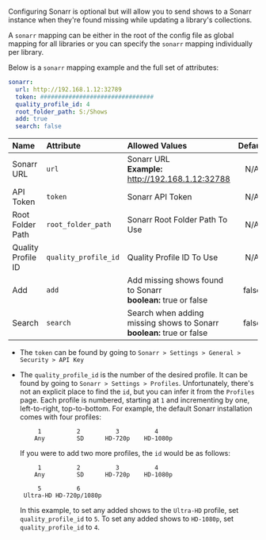 Configuring Sonarr is optional but will allow you to send shows to a Sonarr instance when they're found missing while updating a library's collections.

A `sonarr` mapping can be either in the root of the config file as global mapping for all libraries or you can specify the `sonarr` mapping individually per library.

Below is a `sonarr` mapping example and the full set of attributes:
```YAML
sonarr:
  url: http://192.168.1.12:32789
  token: ################################
  quality_profile_id: 4
  root_folder_path: S:/Shows
  add: true
  search: false
```

| Name | Attribute | Allowed Values| Default | Required |
| :-- | :-- | :-- | :--: | :--: |
| Sonarr URL | `url` | Sonarr URL<br><strong>Example:</strong> http://192.168.1.12:32788 | N/A | :heavy_check_mark: |
| API Token | `token` | Sonarr API Token | N/A | :heavy_check_mark: |
| Root Folder Path | `root_folder_path` | Sonarr Root Folder Path To Use | N/A | :heavy_check_mark: |
| Quality Profile ID | `quality_profile_id` | Quality Profile ID To Use | N/A | :heavy_check_mark: |
| Add | `add` | Add missing shows found to Sonarr<br><strong>boolean:</strong> true or false | false | :x: |
| Search | `search` | Search when adding missing shows to Sonarr<br><strong>boolean:</strong> true or false | false | :x: |


* The `token` can be found by going to `Sonarr > Settings > General > Security > API Key`

* The `quality_profile_id` is the number of the desired profile. It can be found by going to `Sonarr > Settings > Profiles`. Unfortunately, there's not an explicit place to find the `id`, but you can infer it from the `Profiles` page. Each profile is numbered, starting at `1` and incrementing by one, left-to-right, top-to-bottom. For example, the default Sonarr installation comes with four profiles:
    ```
         1          2          3          4
        Any         SD      HD-720p    HD-1080p
    ```

    If you were to add two more profiles, the `id` would be as follows:

    ```
         1          2          3          4
        Any         SD      HD-720p    HD-1080p
    
         5          6
     Ultra-HD HD-720p/1080p
    ```

    In this example, to set any added shows to the `Ultra-HD` profile, set `quality_profile_id` to `5`. To set any added shows to `HD-1080p`, set `quality_profile_id` to `4`.